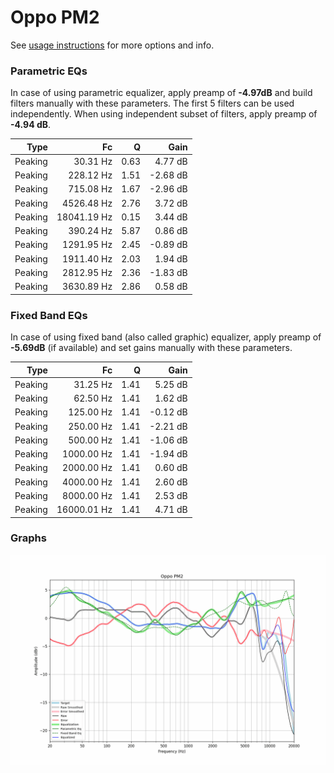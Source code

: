# Oppo PM2
See [usage instructions](https://github.com/jaakkopasanen/AutoEq#usage) for more options and info.

### Parametric EQs
In case of using parametric equalizer, apply preamp of **-4.97dB** and build filters manually
with these parameters. The first 5 filters can be used independently.
When using independent subset of filters, apply preamp of **-4.94 dB**.

| Type    | Fc          |    Q | Gain     |
|--------:|------------:|-----:|---------:|
| Peaking | 30.31 Hz    | 0.63 | 4.77 dB  |
| Peaking | 228.12 Hz   | 1.51 | -2.68 dB |
| Peaking | 715.08 Hz   | 1.67 | -2.96 dB |
| Peaking | 4526.48 Hz  | 2.76 | 3.72 dB  |
| Peaking | 18041.19 Hz | 0.15 | 3.44 dB  |
| Peaking | 390.24 Hz   | 5.87 | 0.86 dB  |
| Peaking | 1291.95 Hz  | 2.45 | -0.89 dB |
| Peaking | 1911.40 Hz  | 2.03 | 1.94 dB  |
| Peaking | 2812.95 Hz  | 2.36 | -1.83 dB |
| Peaking | 3630.89 Hz  | 2.86 | 0.58 dB  |

### Fixed Band EQs
In case of using fixed band (also called graphic) equalizer, apply preamp of **-5.69dB**
(if available) and set gains manually with these parameters.

| Type    | Fc          |    Q | Gain     |
|--------:|------------:|-----:|---------:|
| Peaking | 31.25 Hz    | 1.41 | 5.25 dB  |
| Peaking | 62.50 Hz    | 1.41 | 1.62 dB  |
| Peaking | 125.00 Hz   | 1.41 | -0.12 dB |
| Peaking | 250.00 Hz   | 1.41 | -2.21 dB |
| Peaking | 500.00 Hz   | 1.41 | -1.06 dB |
| Peaking | 1000.00 Hz  | 1.41 | -1.94 dB |
| Peaking | 2000.00 Hz  | 1.41 | 0.60 dB  |
| Peaking | 4000.00 Hz  | 1.41 | 2.60 dB  |
| Peaking | 8000.00 Hz  | 1.41 | 2.53 dB  |
| Peaking | 16000.01 Hz | 1.41 | 4.71 dB  |

### Graphs
![](./Oppo%20PM2.png)